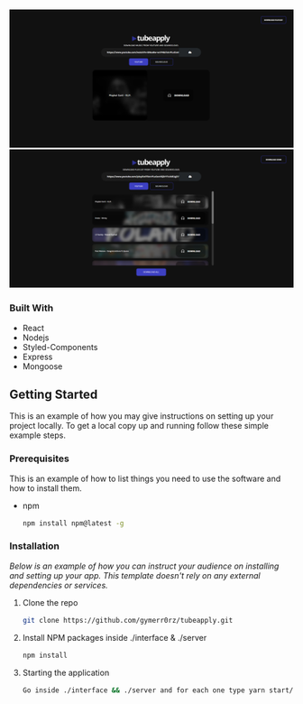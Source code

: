 <!-- PROJECT LOGO -->
<br />
<br />
<div align="center">
  <a href="https://github.com/gymerr0rz/fs-inkwell">
    <img src="interface/src/assets/single-song.png" alt="Song" >
  </a>
</div>

<div align="center">
  <a href="https://github.com/gymerr0rz/fs-inkwell">
    <img src="interface/src/assets/playlist.png" alt="Playlist" >
  </a>
</div>

### Built With

- React
- Nodejs
- Styled-Components
- Express
- Mongoose

<!-- GETTING STARTED -->

## Getting Started

This is an example of how you may give instructions on setting up your project locally.
To get a local copy up and running follow these simple example steps.

### Prerequisites

This is an example of how to list things you need to use the software and how to install them.

- npm
  ```sh
  npm install npm@latest -g
  ```

### Installation

_Below is an example of how you can instruct your audience on installing and setting up your app. This template doesn't rely on any external dependencies or services._

1. Clone the repo
   ```sh
   git clone https://github.com/gymerr0rz/tubeapply.git
   ```
2. Install NPM packages inside ./interface & ./server
   ```sh
   npm install
   ```
3. Starting the application
   ```sh
   Go inside ./interface && ./server and for each one type yarn start/npm start
   ```
